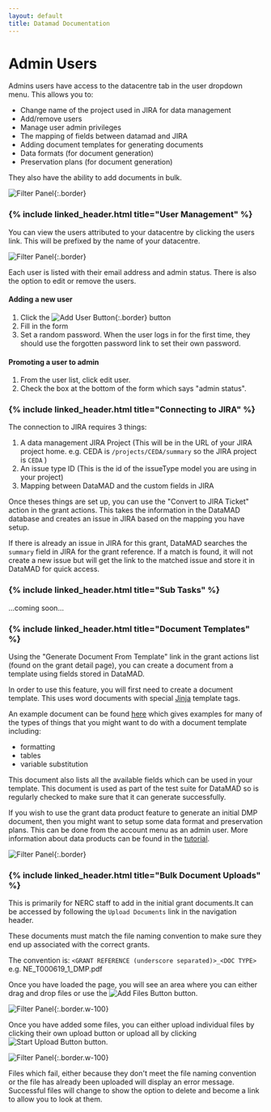 ```yaml
---
layout: default
title: Datamad Documentation
---
```


# Admin Users

Admins users have access to the datacentre tab in the user dropdown menu. This allows you to:
- Change name of the project used in JIRA for data management
- Add/remove users
- Manage user admin privileges
- The mapping of fields between datamad and JIRA
- Adding document templates for generating documents
- Data formats (for document generation)
- Preservation plans (for document generation)

They also have the ability to add documents in bulk.

![Filter Panel](/assets/images/admin_users/admin_user_menu.png){:.border}

### {% include linked_header.html title="User Management" %}
You can view the users attributed to your datacentre by clicking the users link. This will be prefixed
by the name of your datacentre.

![Filter Panel](/assets/images/admin_users/datacentre_navigation.png){:.border}

Each user is listed with their email address and admin status. There is also the option to edit or remove the users.

#### Adding a new user

1. Click the ![Add User Button](/assets/images/admin_users/add_user_button.png){:.border} button
2. Fill in the form
3. Set a random password. When the user logs in for the first time, they should use the forgotten password
link to set their own password.

#### Promoting a user to admin

1. From the user list, click edit user.
2. Check the box at the bottom of the form which says "admin status".

### {% include linked_header.html title="Connecting to JIRA" %}

The connection to JIRA requires 3 things:

1. A data management JIRA Project (This will be in the URL of your JIRA project home. e.g. CEDA is `/projects/CEDA/summary` so the JIRA project is `CEDA` )
2. An issue type ID (This is the id of the issueType model you are using in your project)
3. Mapping between DataMAD and the custom fields in JIRA 

Once theses things are set up, you can use the "Convert to JIRA Ticket" action in the grant actions.
This takes the information in the DataMAD database and creates an issue in JIRA based on the mapping you have setup.

If there is already an issue in JIRA for this grant, DataMAD searches the `summary` field in JIRA for the grant reference.
If a match is found, it will not create a new issue but will get the link to the matched issue and store it in DataMAD for
quick access.

### {% include linked_header.html title="Sub Tasks" %}
...coming soon...


### {% include linked_header.html title="Document Templates" %}

Using the "Generate Document From Template" link in the grant actions list (found on the grant detail page), you can create
a document from a template using fields stored in DataMAD. 

In order to use this feature, you will first need to create a document template. This uses word documents with special [Jinja](https://jinja.palletsprojects.com/en/2.11.x/templates/) 
template tags.

An example document can be found [here](/assets/files/document_template_test.docx) which gives examples for many of the types of things that you might want to do with a document template including:

- formatting
- tables
- variable substitution

This document also lists all the available fields which can be used in your template. This document is used as part of the 
test suite for DataMAD so is regularly checked to make sure that it can generate successfully.

If you wish to use the grant data product feature to generate an initial DMP document, then you might want to setup
some data format and preservation plans. This can be done from the account menu as an admin user. More information about 
data products can be found in the [tutorial](tutorial.html#data-products).

![Filter Panel](/assets/images/admin_users/datacentre_navigation.png){:.border}
 

### {% include linked_header.html title="Bulk Document Uploads" %}

This is primarily for NERC staff to add in the initial grant documents.It can be accessed by following the `Upload Documents` link in the navigation header.

These documents must match the file naming convention to make sure they end up associated with the correct grants.

The convention is:
`<GRANT REFERENCE (underscore separated)>_<DOC TYPE>`
e.g. NE_T000619_1_DMP.pdf

Once you have loaded the page, you will see an area where you can either drag and drop files or use the ![Add Files Button](/assets/images/admin_users/add_files.png) button.

![Filter Panel](/assets/images/admin_users/bulk_document_upload.png){:.border.w-100}

Once you have added some files, you can either upload individual files by clicking their own upload button or upload all by clicking ![Start Upload Button](/assets/images/admin_users/start_upload.png) button.

![Filter Panel](/assets/images/admin_users/files_added.png){:.border.w-100}

Files which fail, either because they don't meet the file naming convention or the file has already been uploaded will display an error message. Successful files will change to show the option to delete and become a link
to allow you to look at them.
